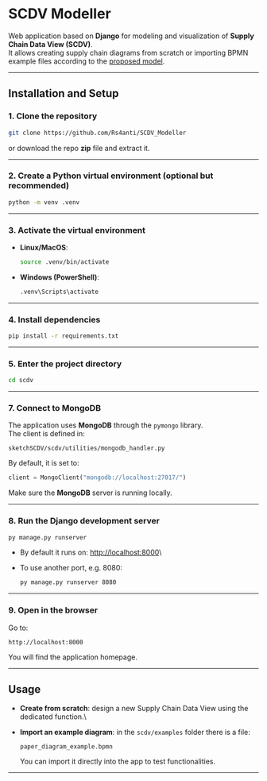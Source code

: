 # SCDV Modeller

Web application based on **Django** for modeling and visualization of
**Supply Chain Data View (SCDV)**.\
It allows creating supply chain diagrams from scratch or importing BPMN
example files according to the [proposed
model](https://papers.ssrn.com/sol3/papers.cfm?abstract_id=5166945).

------------------------------------------------------------------------

## Installation and Setup

### 1. Clone the repository

``` bash
git clone https://github.com/Rs4anti/SCDV_Modeller
```

or download the repo **zip** file and extract it.

------------------------------------------------------------------------

### 2. Create a Python virtual environment (optional but recommended)

``` bash
python -m venv .venv
```

------------------------------------------------------------------------

### 3. Activate the virtual environment

-   **Linux/MacOS**:

    ``` bash
    source .venv/bin/activate
    ```

-   **Windows (PowerShell)**:

    ``` bash
    .venv\Scripts\activate
    ```

------------------------------------------------------------------------

### 4. Install dependencies

``` bash
pip install -r requirements.txt
```

------------------------------------------------------------------------

### 5. Enter the project directory

``` bash
cd scdv
```

------------------------------------------------------------------------

### 7. Connect to MongoDB

The application uses **MongoDB** through the `pymongo` library.\
The client is defined in:

    sketchSCDV/scdv/utilities/mongodb_handler.py

By default, it is set to:

``` python
client = MongoClient("mongodb://localhost:27017/")
```

Make sure the **MongoDB** server is running locally.

------------------------------------------------------------------------

### 8. Run the Django development server

``` bash
py manage.py runserver
```

-   By default it runs on: <http://localhost:8000>\

-   To use another port, e.g. 8080:

    ``` bash
    py manage.py runserver 8080
    ```

------------------------------------------------------------------------

### 9. Open in the browser

Go to:

    http://localhost:8000

You will find the application homepage.

------------------------------------------------------------------------

## Usage

-   **Create from scratch**: design a new Supply Chain Data View using
    the dedicated function.\

-   **Import an example diagram**: in the `scdv/examples` folder there
    is a file:

        paper_diagram_example.bpmn

    You can import it directly into the app to test functionalities.

------------------------------------------------------------------------
